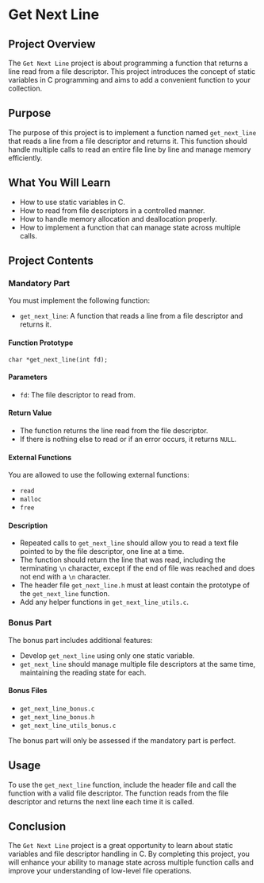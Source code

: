 
<h1>Get Next Line</h1>

<h2>Project Overview</h2>
<p>The <code>Get Next Line</code> project is about programming a function that returns a line read from a file descriptor. This project introduces the concept of static variables in C programming and aims to add a convenient function to your collection.</p>

<h2>Purpose</h2>
<p>The purpose of this project is to implement a function named <code>get_next_line</code> that reads a line from a file descriptor and returns it. This function should handle multiple calls to read an entire file line by line and manage memory efficiently.</p>

<h2>What You Will Learn</h2>
<ul>
<li>How to use static variables in C.</li>
<li>How to read from file descriptors in a controlled manner.</li>
<li>How to handle memory allocation and deallocation properly.</li>
<li>How to implement a function that can manage state across multiple calls.</li>
</ul>

<h2>Project Contents</h2>

<h3>Mandatory Part</h3>
<p>You must implement the following function:</p>
<ul>
<li><code>get_next_line</code>: A function that reads a line from a file descriptor and returns it.</li>
</ul>

<h4>Function Prototype</h4>
<p><code>char *get_next_line(int fd);</code></p>

<h4>Parameters</h4>
<ul>
<li><code>fd</code>: The file descriptor to read from.</li>
</ul>

<h4>Return Value</h4>
<ul>
<li>The function returns the line read from the file descriptor.</li>
<li>If there is nothing else to read or if an error occurs, it returns <code>NULL</code>.</li>
</ul>

<h4>External Functions</h4>
<p>You are allowed to use the following external functions:</p>
<ul>
<li><code>read</code></li>
<li><code>malloc</code></li>
<li><code>free</code></li>
</ul>

<h4>Description</h4>
<ul>
<li>Repeated calls to <code>get_next_line</code> should allow you to read a text file pointed to by the file descriptor, one line at a time.</li>
<li>The function should return the line that was read, including the terminating <code>\n</code> character, except if the end of file was reached and does not end with a <code>\n</code> character.</li>
<li>The header file <code>get_next_line.h</code> must at least contain the prototype of the <code>get_next_line</code> function.</li>
<li>Add any helper functions in <code>get_next_line_utils.c</code>.</li>
</ul>

<h3>Bonus Part</h3>
<p>The bonus part includes additional features:</p>
<ul>
<li>Develop <code>get_next_line</code> using only one static variable.</li>
<li><code>get_next_line</code> should manage multiple file descriptors at the same time, maintaining the reading state for each.</li>
</ul>

<h4>Bonus Files</h4>
<ul>
<li><code>get_next_line_bonus.c</code></li>
<li><code>get_next_line_bonus.h</code></li>
<li><code>get_next_line_utils_bonus.c</code></li>
</ul>

<p>The bonus part will only be assessed if the mandatory part is perfect.</p>

<h2>Usage</h2>
<p>To use the <code>get_next_line</code> function, include the header file and call the function with a valid file descriptor. The function reads from the file descriptor and returns the next line each time it is called.</p>

<h2>Conclusion</h2>
<p>The <code>Get Next Line</code> project is a great opportunity to learn about static variables and file descriptor handling in C. By completing this project, you will enhance your ability to manage state across multiple function calls and improve your understanding of low-level file operations.</p>
